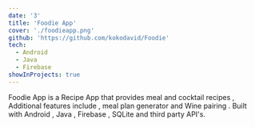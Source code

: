 ```yaml
---
date: '3'
title: 'Foodie App'
cover: './foodieapp.png'
github: 'https://github.com/kokodavid/Foodie'
tech:
  - Android
  - Java
  - Firebase
showInProjects: true
---
```


Foodie App is a Recipe App that provides meal and cocktail recipes , Additional features include , meal plan generator and Wine pairing . Built with Android , Java , Firebase , SQLite and third party API's.
